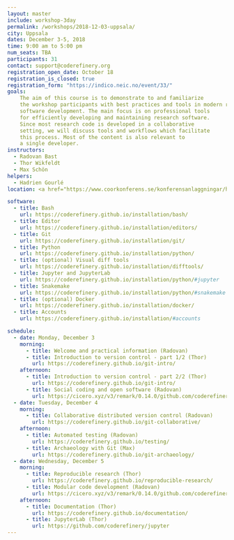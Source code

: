 ```yaml
---
layout: master
include: workshop-3day
permalink: /workshops/2018-12-03-uppsala/
city: Uppsala
dates: December 3-5, 2018
time: 9:00 am to 5:00 pm
num_seats: TBA
participants: 31
contact: support@coderefinery.org
registration_open_date: October 18
registration_is_closed: true
registration_form: "https://indico.neic.no/event/33/"
goals:
    The aim of this course is to demonstrate to and familiarize
    the workshop participants with best practices and tools in modern research
    software development. The main focus is on professional tools
    for efficiently developing and maintaining research software.
    Since most research code is developed in a collaborative
    setting, we will discuss tools and workflows which facilitate
    this process. Most of the content is also relevant to
    a single developer.
instructors:
  - Radovan Bast
  - Thor Wikfeldt
  - Max Schön
helpers:
  - Hadrien Gourlé
location: <a href="https://www.coorkonferens.se/konferensanlaggningar/hubben/nr-2---horsalen/"> Room 2 at Hubben,  </a> Uppsala Science Park. <a href="https://goo.gl/maps/s4ZnxxXJi1r"> Dag Hammarskjölds väg 38, 752 37 Uppsala. </a>

software:
  - title: Bash
    url: https://coderefinery.github.io/installation/bash/
  - title: Editor
    url: https://coderefinery.github.io/installation/editors/
  - title: Git
    url: https://coderefinery.github.io/installation/git/
  - title: Python
    url: https://coderefinery.github.io/installation/python/
  - title: (optional) Visual diff tools
    url: https://coderefinery.github.io/installation/difftools/
  - title: Jupyter and JupyterLab
    url: https://coderefinery.github.io/installation/python/#jupyter
  - title: Snakemake
    url: https://coderefinery.github.io/installation/python/#snakemake
  - title: (optional) Docker
    url: https://coderefinery.github.io/installation/docker/
  - title: Accounts
    url: https://coderefinery.github.io/installation/#accounts

schedule:
  - date: Monday, December 3
    morning:
      - title: Welcome and practical information (Radovan)
      - title: Introduction to version control - part 1/2 (Thor)
        url: https://coderefinery.github.io/git-intro/
    afternoon:
      - title: Introduction to version control - part 2/2 (Thor)
        url: https://coderefinery.github.io/git-intro/
      - title: Social coding and open software (Radovan)
        url: https://cicero.xyz/v3/remark/0.14.0/github.com/coderefinery/social-coding/master/talk.md
  - date: Tuesday, December 4
    morning:
      - title: Collaborative distributed version control (Radovan)
        url: https://coderefinery.github.io/git-collaborative/
    afternoon:
      - title: Automated testing (Radovan)
        url: https://coderefinery.github.io/testing/
      - title: Archaeology with Git (Max)
        url: https://coderefinery.github.io/git-archaeology/
  - date: Wednesday, December 5
    morning:
      - title: Reproducible research (Thor)
        url: https://coderefinery.github.io/reproducible-research/
      - title: Modular code development (Radovan)
        url: https://cicero.xyz/v3/remark/0.14.0/github.com/coderefinery/modular-code-development/master/talk.md
    afternoon:
      - title: Documentation (Thor)
        url: https://coderefinery.github.io/documentation/
      - title: JupyterLab (Thor)
        url: https://github.com/coderefinery/jupyter
---
```

